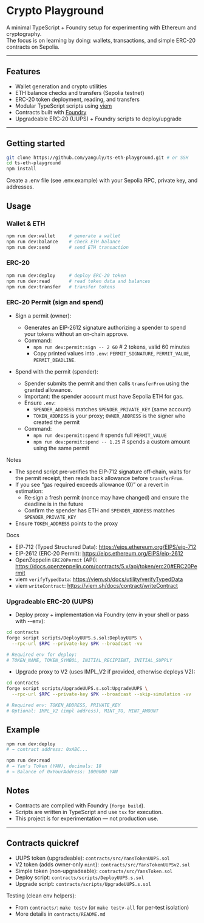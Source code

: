 # Crypto Playground

A minimal TypeScript + Foundry setup for experimenting with Ethereum and cryptography.  
The focus is on learning by doing: wallets, transactions, and simple ERC-20 contracts on Sepolia.

---

## Features

- Wallet generation and crypto utilities  
- ETH balance checks and transfers (Sepolia testnet)  
- ERC-20 token deployment, reading, and transfers  
- Modular TypeScript scripts using [viem](https://viem.sh/)  
- Contracts built with [Foundry](https://book.getfoundry.sh/)
- Upgradeable ERC‑20 (UUPS) + Foundry scripts to deploy/upgrade

---

## Getting started

```bash
git clone https://github.com/yanguly/ts-eth-playground.git # or SSH
cd ts-eth-playground
npm install
```

Create a .env file (see .env.example) with your Sepolia RPC, private key, and addresses.

## Usage

### Wallet & ETH

```bash
npm run dev:wallet     # generate a wallet
npm run dev:balance    # check ETH balance
npm run dev:send       # send ETH transaction
```

### ERC-20

```bash
npm run dev:deploy     # deploy ERC-20 token
npm run dev:read       # read token data and balances
npm run dev:transfer   # transfer tokens
```

### ERC‑20 Permit (sign and spend)

- Sign a permit (owner):
  - Generates an EIP‑2612 signature authorizing a spender to spend your tokens without an on‑chain approve.
  - Command:
    - `npm run dev:permit:sign -- 2 60`  # 2 tokens, valid 60 minutes
    - Copy printed values into `.env`: `PERMIT_SIGNATURE`, `PERMIT_VALUE`, `PERMIT_DEADLINE`.

- Spend with the permit (spender):
  - Spender submits the permit and then calls `transferFrom` using the granted allowance.
  - Important: the spender account must have Sepolia ETH for gas.
  - Ensure `.env`:
    - `SPENDER_ADDRESS` matches `SPENDER_PRIVATE_KEY` (same account)
    - `TOKEN_ADDRESS` is your proxy; `OWNER_ADDRESS` is the signer who created the permit
  - Command:
    - `npm run dev:permit:spend`          # spends full `PERMIT_VALUE`
    - `npm run dev:permit:spend -- 1.25`  # spends a custom amount using the same permit

Notes

- The spend script pre‑verifies the EIP‑712 signature off‑chain, waits for the permit receipt, then reads back allowance before `transferFrom`.
- If you see “gas required exceeds allowance (0)” or a revert in estimation:
  - Re‑sign a fresh permit (nonce may have changed) and ensure the deadline is in the future
  - Confirm the spender has ETH and `SPENDER_ADDRESS` matches `SPENDER_PRIVATE_KEY`
- Ensure `TOKEN_ADDRESS` points to the proxy

Docs
- EIP‑712 (Typed Structured Data): https://eips.ethereum.org/EIPS/eip-712
- EIP‑2612 (ERC‑20 Permit): https://eips.ethereum.org/EIPS/eip-2612
- OpenZeppelin `ERC20Permit` (API): https://docs.openzeppelin.com/contracts/5.x/api/token/erc20#ERC20Permit
- viem `verifyTypedData`: https://viem.sh/docs/utility/verifyTypedData
- viem `writeContract`: https://viem.sh/docs/contract/writeContract

### Upgradeable ERC-20 (UUPS)

- Deploy proxy + implementation via Foundry (env in your shell or pass with --env):

```bash
cd contracts
forge script scripts/DeployUUPS.s.sol:DeployUUPS \
  --rpc-url $RPC --private-key $PK --broadcast -vv

# Required env for deploy:
# TOKEN_NAME, TOKEN_SYMBOL, INITIAL_RECIPIENT, INITIAL_SUPPLY
```

- Upgrade proxy to V2 (uses IMPL_V2 if provided, otherwise deploys V2):

```bash
cd contracts
forge script scripts/UpgradeUUPS.s.sol:UpgradeUUPS \
  --rpc-url $RPC --private-key $PK --broadcast --skip-simulation -vv

# Required env: TOKEN_ADDRESS, PRIVATE_KEY
# Optional: IMPL_V2 (impl address), MINT_TO, MINT_AMOUNT
```

## Example

```bash
npm run dev:deploy
# → contract address: 0xABC...

npm run dev:read
# → Yan's Token (YAN), decimals: 18
# → Balance of 0xYourAddress: 1000000 YAN
```

## Notes

- Contracts are compiled with Foundry (`forge build`).
- Scripts are written in TypeScript and use `tsx` for execution.
- This project is for experimentation — not production use.

---

## Contracts quickref

- UUPS token (upgradeable): `contracts/src/YansTokenUUPS.sol`  
- V2 token (adds owner‑only `mint`): `contracts/src/YansTokenUUPSv2.sol`  
- Simple token (non‑upgradeable): `contracts/src/YansToken.sol`  
- Deploy script: `contracts/scripts/DeployUUPS.s.sol`  
- Upgrade script: `contracts/scripts/UpgradeUUPS.s.sol`

Testing (clean env helpers):
- From `contracts/`: `make testv` (or `make testv-all` for per‑test isolation)  
- More details in `contracts/README.md`
